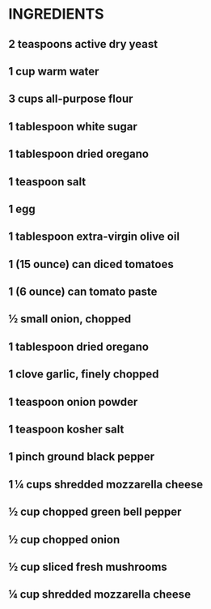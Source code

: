 # INGREDIENTS

## 2 teaspoons active dry yeast

## 1 cup warm water

## 3 cups all-purpose flour

## 1 tablespoon white sugar

## 1 tablespoon dried oregano

## 1 teaspoon salt

## 1 egg

## 1 tablespoon extra-virgin olive oil

## 1 (15 ounce) can diced tomatoes

## 1 (6 ounce) can tomato paste

## ½ small onion, chopped

## 1 tablespoon dried oregano

## 1 clove garlic, finely chopped

## 1 teaspoon onion powder

## 1 teaspoon kosher salt

## 1 pinch ground black pepper

## 1 ¼ cups shredded mozzarella cheese

## ½ cup chopped green bell pepper

## ½ cup chopped onion

## ½ cup sliced fresh mushrooms

## ¼ cup shredded mozzarella cheese